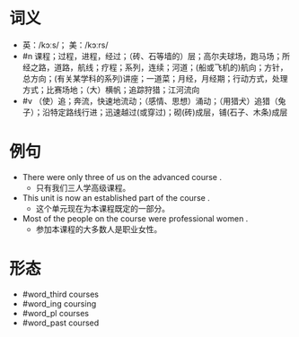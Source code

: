 # 词义
- 英：/kɔːs/； 美：/kɔːrs/
- #n 课程；过程，进程，经过；（砖、石等墙的）层；高尔夫球场，跑马场；所经之路，道路，航线；疗程；系列，连续；河道；(船或飞机的)航向；方针，总方向；(有关某学科的系列)讲座；一道菜；月经，月经期；行动方式，处理方式；比赛场地；（大）横帆；追踪狩猎；江河流向
- #v （使）追；奔流，快速地流动；（感情、思想）涌动；（用猎犬）追猎（兔子）；沿特定路线行进；迅速越过(或穿过)；砌(砖)成层，铺(石子、木条)成层
# 例句
- There were only three of us on the advanced course .
	- 只有我们三人学高级课程。
- This unit is now an established part of the course .
	- 这个单元现在为本课程既定的一部分。
- Most of the people on the course were professional women .
	- 参加本课程的大多数人是职业女性。
# 形态
- #word_third courses
- #word_ing coursing
- #word_pl courses
- #word_past coursed
